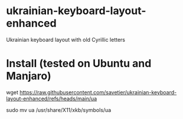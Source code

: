 # ukrainian-keyboard-layout-enhanced
Ukrainian keyboard layout with old Cyrillic letters

# Install (tested on Ubuntu and Manjaro)

wget https://raw.githubusercontent.com/savetier/ukrainian-keyboard-layout-enhanced/refs/heads/main/ua

sudo mv ua /usr/share/X11/xkb/symbols/ua
